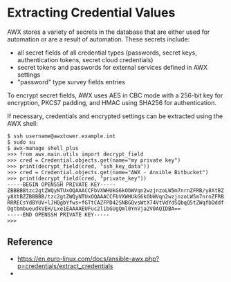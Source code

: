 
# Extracting Credential Values

AWX stores a variety of secrets in the database that are either used for automation or are a result of automation. These secrets include:

-   all secret fields of all credential types (passwords, secret keys, authentication tokens, secret cloud credentials)
-   secret tokens and passwords for external services defined in AWX settings
-   "password" type survey fields entries

To encrypt secret fields, AWX uses AES in CBC mode with a 256-bit key for encryption, PKCS7 padding, and HMAC using SHA256 for authentication.

If necessary, credentials and encrypted settings can be extracted using the AWX shell:

```shell
$ ssh username@awxtower.example.int
$ sudo su
$ awx-manage shell_plus
>>> from awx.main.utils import decrypt_field
>>> cred = Credential.objects.get(name="my private key")
>>> print(decrypt_field(cred, "ssh_key_data"))
>>> cred = Credential.objects.get(name="AWX - Ansible Bitbucket")
>>> print(decrypt_field(cred, "private_key"))
-----BEGIN OPENSSH PRIVATE KEY-----
ZBBBBBtzc2gtZWQyNTUxOQAAACCFbVXWHUkG6kObWVqn2wzjnzoLW5m7nrnZFRB/y8XtBZ
y8XtBZZBBBBB/tzc2gtZWQyNTUxOQAAACCFbVXWHUkG6kObWVqn2wzjnzoLW5m7nrnZFRB
RRRECsYdBYUV+lJHQgbYfws+fGTtCAZFPD42SNBGQvsWtX74VtVdYdSQbqQ5tZWqfbDddf
OgtbmbueudkVEH/Lxe1EAAAAEUFuc2libGUgQml0YnVja2V0AQIDBA==
-----END OPENSSH PRIVATE KEY-----
>>>

```

## Reference

* https://en.euro-linux.com/docs/ansible-awx.php?p=credentials/extract_credentials
* 